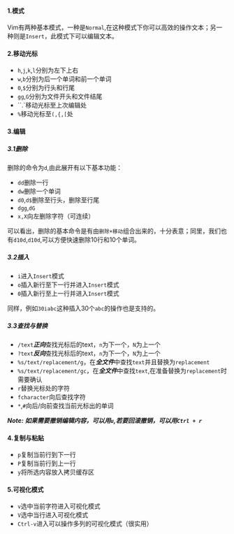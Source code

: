 #### 1.模式

Vim有两种基本模式，一种是`Normal`,在这种模式下你可以高效的操作文本；另一种则是`Insert`，此模式下可以编辑文本。

#### 2.移动光标

- `h`,`j`,`k`,`l`分别为左下上右
- `w`,`b`分别为后一个单词和前一个单词
- `0`,`$`分别为行头和行尾
- `gg`,`G`分别为文件开头和文件结尾
- ``.`移动光标至上次编辑处
- `%`移动光标至`(,{,[`处

#### 3.编辑

##### 3.1删除

删除的命令为`d`,由此展开有以下基本功能：

- `dd`删除一行
- `dw`删除一个单词
- `d0`,`d$`删除至行头，删除至行尾
- `dgg`,`dG`
- `x,X`向左删除字符（可连续）

可以看出，删除的基本命令是有由`删除+移动`组合出来的，十分表意；同里，我们也有`d10d`,`d10d`,可以方便快速删除10行和10个单词。

##### 3.2插入

- `i`进入`Insert`模式
- `o`插入新行至下一行并进入`Insert`模式
- `0`插入新行至上一行并进入`Insert`模式

同样，例如`30iabc`这种插入30个`abc`的操作也是支持的。

##### 3.3查找与替换

- `/text`***正向***查找光标后的text，`n`为下一个，`N`为上一个
- `?text`***反向***查找光标后的text，`n`为下一个，`N`为上一个
- `%s/text/replacement/g`，在***全文件***中查找`text`并且替换为`replacement`
- `%s/text/replacement/gc`，在***全文件***中查找`text`,在准备替换为`replacement`时需要确认
- `r`替换光标处的字符
- `fcharacter`向后查找字符
- `*`,`#`向后/向前查找当前光标出的单词

***Note: 如果需要撤销编辑内容，可以用`u`,若要回滚撤销，可以用`Ctrl + r`***

#### 4.复制与粘贴

- `p`复制当前行到下一行
- `P`复制当前行到上一行
- `y`将所选内容放入拷贝缓存区

#### 5.可视化模式

- `v`选中当前字符进入可视化模式
- `V`选中当行进入可视化模式
- `Ctrl-v`进入可以操作多列的可视化模式（很实用）
